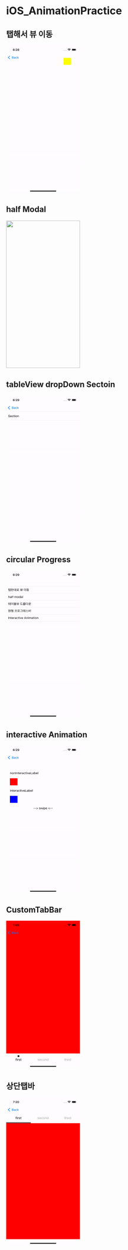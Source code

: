# iOS_AnimationPractice

## 탭해서 뷰 이동
<img src = "https://github.com/jmindeveloper/iOS_AnimationPractice/blob/main/Image/moveView.gif" width="200" height= "400">

## half Modal
<img src = "https://github.com/jmindeveloper/iOS_AnimationPractice/blob/main/Image/halfModal.gif" width="200" height="400">

## tableView dropDown Sectoin
<img src = "https://github.com/jmindeveloper/iOS_AnimationPractice/blob/main/Image/tableViewDropDown.gif" width="200" height="400">

## circular Progress
<img src = "https://github.com/jmindeveloper/iOS_AnimationPractice/blob/main/Image/circularProgressBar.gif" width="200" height="400">

## interactive Animation
<img src = "https://github.com/jmindeveloper/iOS_AnimationPractice/blob/main/Image/interactiveAnimation.gif" width = "200" height = "400">

## CustomTabBar
<img src = "https://github.com/jmindeveloper/iOS_AnimationPractice/blob/main/Image/CustomTabBar.gif" width = "200" height = "400">

## 상단탭바
<img src = "https://github.com/jmindeveloper/iOS_AnimationPractice/blob/main/Image/상단탭바.gif" width = "200" height = "400">
